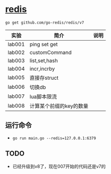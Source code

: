 # [redis](https://github.com/go-redis/redis)
`go get github.com/go-redis/redis/v7`

|实验|简介|说明|
|---|---|---|
|lab001|ping set get| |
|lab002|customCommand| |
|lab003|list,set,hash| |
|lab004|incr,incrby| |
|lab005|直接存struct| |
|lab006|切换db| |
|lab007|lua脚本限流| |
|lab008|计算某个前缀的key的数量||

## 运行命令
 - `go run main.go --redis=127.0.0.1:6379`


## TODO
 - 已经升级到v8了，现在007开始的代码还是v7的